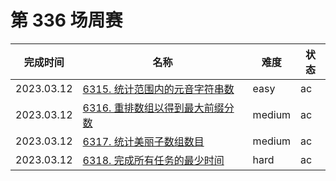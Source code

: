 # 第 336 场周赛

**完成时间**|**名称**|**难度**|**状态**
------------|--------|--------|--------
2023.03.12|[6315. 统计范围内的元音字符串数](./6315.%20统计范围内的元音字符串数)|easy|ac
2023.03.12|[6316. 重排数组以得到最大前缀分数](./6316.%20重排数组以得到最大前缀分数)|medium|ac
2023.03.12|[6317. 统计美丽子数组数目](./6317.%20统计美丽子数组数目)|medium|ac
2023.03.12|[6318. 完成所有任务的最少时间](./6318.%20完成所有任务的最少时间)|hard|ac
